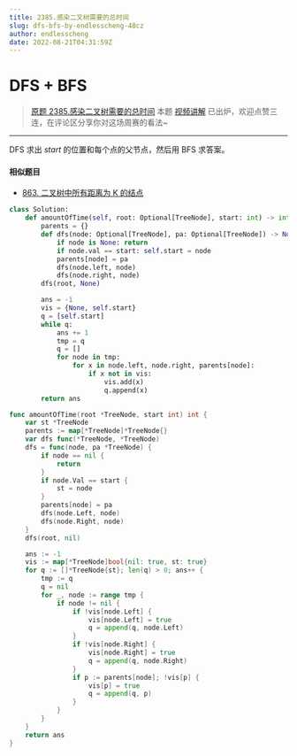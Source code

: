 ```yaml
---
title: 2385.感染二叉树需要的总时间
slug: dfs-bfs-by-endlesscheng-48cz
author: endlesscheng
date: 2022-08-21T04:31:59Z
---
```

# DFS + BFS
 
> [原题 2385.感染二叉树需要的总时间](https://leetcode.cn/problems/amount-of-time-for-binary-tree-to-be-infected)
本题 [视频讲解](https://www.bilibili.com/video/BV1md4y1P75q) 已出炉，欢迎点赞三连，在评论区分享你对这场周赛的看法~
 
---

DFS 求出 $\textit{start}$ 的位置和每个点的父节点，然后用 BFS 求答案。

#### 相似题目

- [863. 二叉树中所有距离为 K 的结点](https://leetcode.cn/problems/all-nodes-distance-k-in-binary-tree/)

```py [sol1-Python3]
class Solution:
    def amountOfTime(self, root: Optional[TreeNode], start: int) -> int:
        parents = {}
        def dfs(node: Optional[TreeNode], pa: Optional[TreeNode]) -> None:
            if node is None: return
            if node.val == start: self.start = node
            parents[node] = pa
            dfs(node.left, node)
            dfs(node.right, node)
        dfs(root, None)

        ans = -1
        vis = {None, self.start}
        q = [self.start]
        while q:
            ans += 1
            tmp = q
            q = []
            for node in tmp:
                for x in node.left, node.right, parents[node]:
                    if x not in vis:
                        vis.add(x)
                        q.append(x)
        return ans
```

```go [sol1-Go]
func amountOfTime(root *TreeNode, start int) int {
	var st *TreeNode
	parents := map[*TreeNode]*TreeNode{}
	var dfs func(*TreeNode, *TreeNode)
	dfs = func(node, pa *TreeNode) {
		if node == nil {
			return
		}
		if node.Val == start {
			st = node
		}
		parents[node] = pa
		dfs(node.Left, node)
		dfs(node.Right, node)
	}
	dfs(root, nil)

	ans := -1
	vis := map[*TreeNode]bool{nil: true, st: true}
	for q := []*TreeNode{st}; len(q) > 0; ans++ {
		tmp := q
		q = nil
		for _, node := range tmp {
			if node != nil {
				if !vis[node.Left] {
					vis[node.Left] = true
					q = append(q, node.Left)
				}
				if !vis[node.Right] {
					vis[node.Right] = true
					q = append(q, node.Right)
				}
				if p := parents[node]; !vis[p] {
					vis[p] = true
					q = append(q, p)
				}
			}
		}
	}
	return ans
}
```
